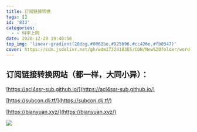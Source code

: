 ```yaml
---
title: 订阅链接转换
tags: []
id: '833'
categories:
  - - 科学上网
date: 2020-12-20 19:40:58
top_img: 'linear-gradient(20deg,#0062be,#925696,#cc426e,#fb0347)'
cover: https://cdn.jsdelivr.net/gh/wdm1732418365/CDN/New%20folder/word-to-pdf-large_2x.png
---
```


## 订阅链接转换网站（都一样，大同小异）：

[https://acl4ssr-sub.github.io/](https://acl4ssr-sub.github.io/)

[https://subcon.dlj.tf/](https://subcon.dlj.tf/)

[https://bianyuan.xyz/](https://bianyuan.xyz/)

![](https://cdn.jsdelivr.net/gh/wdm1732418365/CDN/New%20folder/Snipaste_2020-12-20_19-39-49.webp)